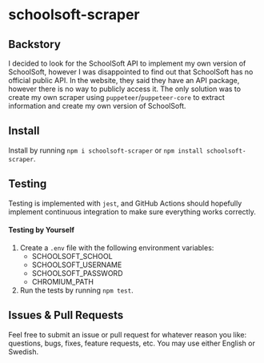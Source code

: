 # schoolsoft-scraper

## Backstory

I decided to look for the SchoolSoft API to implement my own version of SchoolSoft, however I was disappointed to find out that
SchoolSoft has no official public API. In the website, they said they have an API package, however there is no way to publicly access it.
The only solution was to create my own scraper using `puppeteer`/`puppeteer-core` to extract information and create my own version of SchoolSoft.

## Install

Install by running `npm i schoolsoft-scraper` or `npm install schoolsoft-scraper`.

## Testing

Testing is implemented with `jest`, and GitHub Actions should hopefully implement continuous integration to make sure everything works correctly.

#### Testing by Yourself

1. Create a `.env` file with the following environment variables:
   - SCHOOLSOFT_SCHOOL
   - SCHOOLSOFT_USERNAME
   - SCHOOLSOFT_PASSWORD
   - CHROMIUM_PATH
2. Run the tests by running `npm test`.

## Issues & Pull Requests

Feel free to submit an issue or pull request for whatever reason you like: questions, bugs, fixes, feature requests, etc. You may use either English or Swedish.
